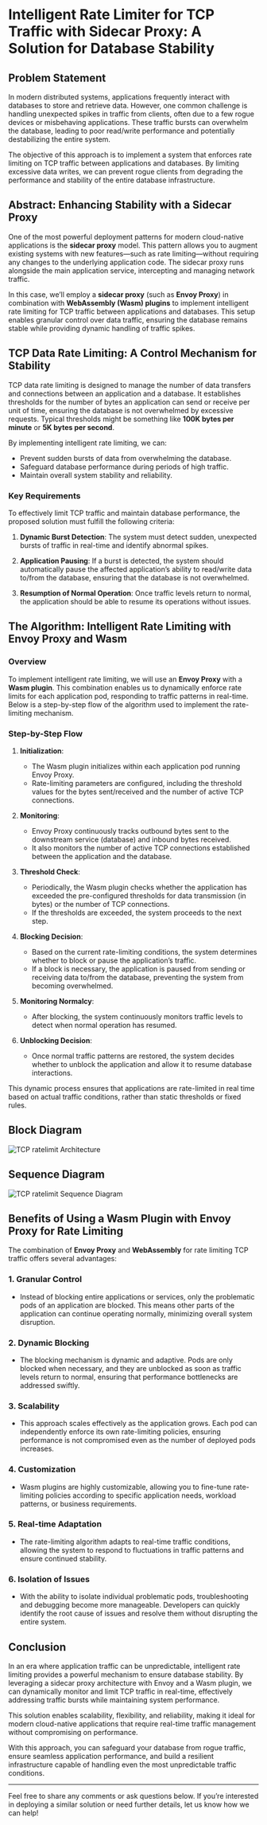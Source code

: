 # Intelligent Rate Limiter for TCP Traffic with Sidecar Proxy: A Solution for Database Stability

## Problem Statement

In modern distributed systems, applications frequently interact with databases to store and retrieve data. However, one common challenge is handling unexpected spikes in traffic from clients, often due to a few rogue devices or misbehaving applications. These traffic bursts can overwhelm the database, leading to poor read/write performance and potentially destabilizing the entire system.

The objective of this approach is to implement a system that enforces rate limiting on TCP traffic between applications and databases. By limiting excessive data writes, we can prevent rogue clients from degrading the performance and stability of the entire database infrastructure.

## Abstract: Enhancing Stability with a Sidecar Proxy

One of the most powerful deployment patterns for modern cloud-native applications is the **sidecar proxy** model. This pattern allows you to augment existing systems with new features—such as rate limiting—without requiring any changes to the underlying application code. The sidecar proxy runs alongside the main application service, intercepting and managing network traffic.

In this case, we’ll employ a **sidecar proxy** (such as **Envoy Proxy**) in combination with **WebAssembly (Wasm) plugins** to implement intelligent rate limiting for TCP traffic between applications and databases. This setup enables granular control over data traffic, ensuring the database remains stable while providing dynamic handling of traffic spikes.

## TCP Data Rate Limiting: A Control Mechanism for Stability

TCP data rate limiting is designed to manage the number of data transfers and connections between an application and a database. It establishes thresholds for the number of bytes an application can send or receive per unit of time, ensuring the database is not overwhelmed by excessive requests. Typical thresholds might be something like **100K bytes per minute** or **5K bytes per second**.

By implementing intelligent rate limiting, we can:

- Prevent sudden bursts of data from overwhelming the database.
- Safeguard database performance during periods of high traffic.
- Maintain overall system stability and reliability.

### Key Requirements

To effectively limit TCP traffic and maintain database performance, the proposed solution must fulfill the following criteria:

1. **Dynamic Burst Detection**: The system must detect sudden, unexpected bursts of traffic in real-time and identify abnormal spikes.
  
2. **Application Pausing**: If a burst is detected, the system should automatically pause the affected application’s ability to read/write data to/from the database, ensuring that the database is not overwhelmed.

3. **Resumption of Normal Operation**: Once traffic levels return to normal, the application should be able to resume its operations without issues.

## The Algorithm: Intelligent Rate Limiting with Envoy Proxy and Wasm

### Overview

To implement intelligent rate limiting, we will use an **Envoy Proxy** with a **Wasm plugin**. This combination enables us to dynamically enforce rate limits for each application pod, responding to traffic patterns in real-time. Below is a step-by-step flow of the algorithm used to implement the rate-limiting mechanism.

### Step-by-Step Flow

1. **Initialization**:
   - The Wasm plugin initializes within each application pod running Envoy Proxy.
   - Rate-limiting parameters are configured, including the threshold values for the bytes sent/received and the number of active TCP connections.

2. **Monitoring**:
   - Envoy Proxy continuously tracks outbound bytes sent to the downstream service (database) and inbound bytes received.
   - It also monitors the number of active TCP connections established between the application and the database.

3. **Threshold Check**:
   - Periodically, the Wasm plugin checks whether the application has exceeded the pre-configured thresholds for data transmission (in bytes) or the number of TCP connections.
   - If the thresholds are exceeded, the system proceeds to the next step.

4. **Blocking Decision**:
   - Based on the current rate-limiting conditions, the system determines whether to block or pause the application’s traffic.
   - If a block is necessary, the application is paused from sending or receiving data to/from the database, preventing the system from becoming overwhelmed.

5. **Monitoring Normalcy**:
   - After blocking, the system continuously monitors traffic levels to detect when normal operation has resumed.
  
6. **Unblocking Decision**:
   - Once normal traffic patterns are restored, the system decides whether to unblock the application and allow it to resume database interactions.

This dynamic process ensures that applications are rate-limited in real time based on actual traffic conditions, rather than static thresholds or fixed rules.

## Block Diagram
![TCP ratelimit Architecture](https://pgpmg.github.io/blogs/tcp_ratelimit/TcpRateLimitArch.png)

## Sequence Diagram
![TCP ratelimit Sequence Diagram](https://pgpmg.github.io/blogs/tcp_ratelimit/TcpRateLimitSeq.png)

## Benefits of Using a Wasm Plugin with Envoy Proxy for Rate Limiting

The combination of **Envoy Proxy** and **WebAssembly** for rate limiting TCP traffic offers several advantages:

### 1. **Granular Control**
   - Instead of blocking entire applications or services, only the problematic pods of an application are blocked. This means other parts of the application can continue operating normally, minimizing overall system disruption.

### 2. **Dynamic Blocking**
   - The blocking mechanism is dynamic and adaptive. Pods are only blocked when necessary, and they are unblocked as soon as traffic levels return to normal, ensuring that performance bottlenecks are addressed swiftly.

### 3. **Scalability**
   - This approach scales effectively as the application grows. Each pod can independently enforce its own rate-limiting policies, ensuring performance is not compromised even as the number of deployed pods increases.

### 4. **Customization**
   - Wasm plugins are highly customizable, allowing you to fine-tune rate-limiting policies according to specific application needs, workload patterns, or business requirements.

### 5. **Real-time Adaptation**
   - The rate-limiting algorithm adapts to real-time traffic conditions, allowing the system to respond to fluctuations in traffic patterns and ensure continued stability.

### 6. **Isolation of Issues**
   - With the ability to isolate individual problematic pods, troubleshooting and debugging become more manageable. Developers can quickly identify the root cause of issues and resolve them without disrupting the entire system.

## Conclusion

In an era where application traffic can be unpredictable, intelligent rate limiting provides a powerful mechanism to ensure database stability. By leveraging a sidecar proxy architecture with Envoy and a Wasm plugin, we can dynamically monitor and limit TCP traffic in real-time, effectively addressing traffic bursts while maintaining system performance.

This solution enables scalability, flexibility, and reliability, making it ideal for modern cloud-native applications that require real-time traffic management without compromising on performance.

With this approach, you can safeguard your database from rogue traffic, ensure seamless application performance, and build a resilient infrastructure capable of handling even the most unpredictable traffic conditions.

---

Feel free to share any comments or ask questions below. If you’re interested in deploying a similar solution or need further details, let us know how we can help!
